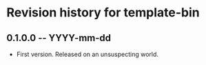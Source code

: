 # Revision history for template-bin

## 0.1.0.0 -- YYYY-mm-dd

* First version. Released on an unsuspecting world.
